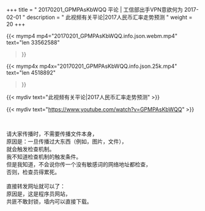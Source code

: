 +++
title = " 20170201_GPMPAsKbWQQ 平论 | 工信部出手VPN意欲何为 2017-02-01 "
description = " 此视频有关平论|2017人民币汇率走势预测 "
weight = 20
+++

{{< mymp4 mp4="20170201_GPMPAsKbWQQ.info.json.webm.mp4" 
text="len 33562588"
>}}

{{< mymp4x  mp4x="20170201_GPMPAsKbWQQ.info.json.25k.mp4"
text="len 4518892"
>}}


{{< mydiv text="此视频有关平论|2017人民币汇率走势预测" >}}
<br>

{{< mydiv text="https://www.youtube.com/watch?v=GPMPAsKbWQQ" >}}


<br>

请大家传播时，不需要传播文件本身，<br>
原因是：一旦传播过大东西（例如，图片，文件），<br>
就会触发检查机制。<br>
我不知道检查机制的触发条件。<br>
但是我知道，不会说你传一个没有敏感词的网络地址都检查，<br>
否则，检查员得累死。<br><br>
直接转发网址就可以了：<br>
原因是，这是程序员网站，<br>
共匪不敢封锁，墙内可以直接下载。



